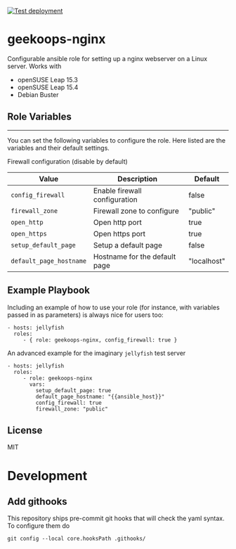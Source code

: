 [![Test deployment](https://github.com/GeekOops/geekoops-nginx/actions/workflows/CI.yml/badge.svg)](https://github.com/GeekOops/geekoops-nginx/actions/workflows/CI.yml)

# geekoops-nginx

Configurable ansible role for setting up a nginx webserver on a Linux server. Works with

- openSUSE Leap 15.3
- openSUSE Leap 15.4
- Debian Buster

## Role Variables
--------------

You can set the following variables to configure the role. Here listed are the variables and their default settings.

Firewall configuration (disable by default)


| Value | Description | Default |
|-------|-------------|---------|
|`config_firewall` | Enable firewall configuration | false |
|`firewall_zone` | Firewall zone to configure | "public" |
|`open_http` | Open http port | true |
|`open_https` | Open https port | true |
|`setup_default_page` | Setup a default page | false |
|`default_page_hostname`| Hostname for the default page | "localhost" |


## Example Playbook

Including an example of how to use your role (for instance, with variables passed in as parameters) is always nice for users too:

    - hosts: jellyfish
      roles:
         - { role: geekoops-nginx, config_firewall: true }

An advanced example for the imaginary `jellyfish` test server

    - hosts: jellyfish
      roles:
         - role: geekoops-nginx
           vars:
             setup_default_page: true
             default_page_hostname: "{{ansible_host}}"
             config_firewall: true
             firewall_zone: "public"

## License

MIT

# Development

## Add githooks

This repository ships pre-commit git hooks that will check the yaml syntax. To configure them do

    git config --local core.hooksPath .githooks/
